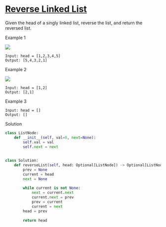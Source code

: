 # [Reverse Linked List](https://leetcode.com/problems/reverse-linked-list/submissions/)

Given the head of a singly linked list, reverse the list, and return the reversed list.

Example 1

![](https://assets.leetcode.com/uploads/2021/02/19/rev1ex1.jpg)

```
Input: head = [1,2,3,4,5]
Output: [5,4,3,2,1]
```

Example 2

![](https://assets.leetcode.com/uploads/2021/02/19/rev1ex2.jpg)

```
Input: head = [1,2]
Output: [2,1]
```

Example 3
```
Input: head = []
Output: []
```

Solution
```python
class ListNode:
    def __init__(self, val=0, next=None):
        self.val = val
        self.next = next
        
        
class Solution:
    def reverseList(self, head: Optional[ListNode]) -> Optional[ListNode]:
        prev = None
        current = head
        next = None
        
        while current is not None:
            next = current.next
            current.next = prev
            prev = current
            current = next
        head = prev
        
        return head
```